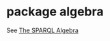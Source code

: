 # package algebra

See [The SPARQL Algebra](https://www.w3.org/2001/sw/DataAccess/rq23/rq24-algebra.html)
